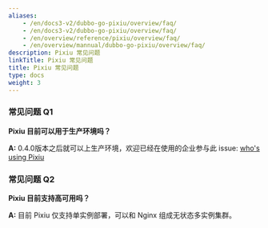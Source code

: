 ```yaml
---
aliases:
    - /en/docs3-v2/dubbo-go-pixiu/overview/faq/
    - /en/docs3-v2/dubbo-go-pixiu/overview/faq/
    - /en/overview/reference/pixiu/overview/faq/
    - /en/overview/mannual/dubbo-go-pixiu/overview/faq/
description: Pixiu 常见问题
linkTitle: Pixiu 常见问题
title: Pixiu 常见问题
type: docs
weight: 3
---
```








### 常见问题 Q1
**Pixiu 目前可以用于生产环境吗？**

**A:** 
 0.4.0版本之后就可以上生产环境，欢迎已经在使用的企业参与此 issue: [who's using Pixiu](https://github.com/apache/dubbo-go-pixiu/issues/64)

### 常见问题 Q2
**Pixiu 目前支持高可用吗？**

**A:** 
 目前 Pixiu 仅支持单实例部署，可以和 Nginx 组成无状态多实例集群。

